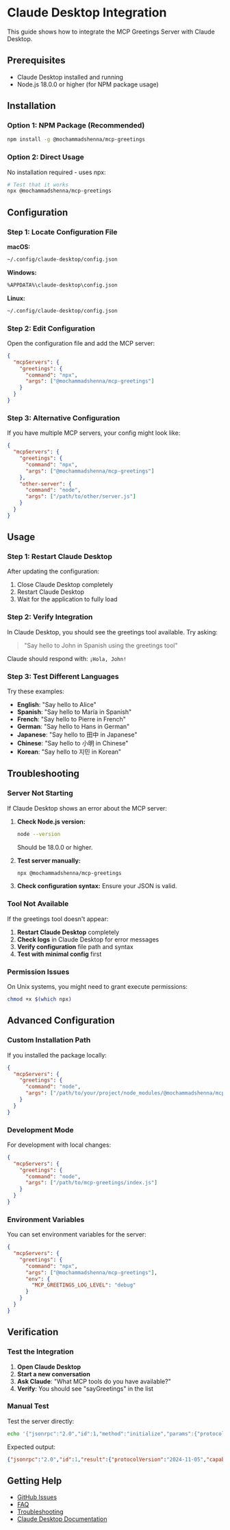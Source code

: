 # Claude Desktop Integration

This guide shows how to integrate the MCP Greetings Server with Claude Desktop.

## Prerequisites

- Claude Desktop installed and running
- Node.js 18.0.0 or higher (for NPM package usage)

## Installation

### Option 1: NPM Package (Recommended)

```bash
npm install -g @mochammadshenna/mcp-greetings
```

### Option 2: Direct Usage

No installation required - uses npx:

```bash
# Test that it works
npx @mochammadshenna/mcp-greetings
```

## Configuration

### Step 1: Locate Configuration File

**macOS:**

```bash
~/.config/claude-desktop/config.json
```

**Windows:**

```bash
%APPDATA%\claude-desktop\config.json
```

**Linux:**

```bash
~/.config/claude-desktop/config.json
```

### Step 2: Edit Configuration

Open the configuration file and add the MCP server:

```json
{
  "mcpServers": {
    "greetings": {
      "command": "npx",
      "args": ["@mochammadshenna/mcp-greetings"]
    }
  }
}
```

### Step 3: Alternative Configuration

If you have multiple MCP servers, your config might look like:

```json
{
  "mcpServers": {
    "greetings": {
      "command": "npx",
      "args": ["@mochammadshenna/mcp-greetings"]
    },
    "other-server": {
      "command": "node",
      "args": ["/path/to/other/server.js"]
    }
  }
}
```

## Usage

### Step 1: Restart Claude Desktop

After updating the configuration:

1. Close Claude Desktop completely
2. Restart Claude Desktop
3. Wait for the application to fully load

### Step 2: Verify Integration

In Claude Desktop, you should see the greetings tool available. Try asking:

> "Say hello to John in Spanish using the greetings tool"

Claude should respond with: `¡Hola, John!`

### Step 3: Test Different Languages

Try these examples:

- **English**: "Say hello to Alice"
- **Spanish**: "Say hello to María in Spanish"
- **French**: "Say hello to Pierre in French"
- **German**: "Say hello to Hans in German"
- **Japanese**: "Say hello to 田中 in Japanese"
- **Chinese**: "Say hello to 小明 in Chinese"
- **Korean**: "Say hello to 지민 in Korean"

## Troubleshooting

### Server Not Starting

If Claude Desktop shows an error about the MCP server:

1. **Check Node.js version:**

   ```bash
   node --version
   ```

   Should be 18.0.0 or higher.

2. **Test server manually:**

   ```bash
   npx @mochammadshenna/mcp-greetings
   ```

3. **Check configuration syntax:**
   Ensure your JSON is valid.

### Tool Not Available

If the greetings tool doesn't appear:

1. **Restart Claude Desktop** completely
2. **Check logs** in Claude Desktop for error messages
3. **Verify configuration** file path and syntax
4. **Test with minimal config** first

### Permission Issues

On Unix systems, you might need to grant execute permissions:

```bash
chmod +x $(which npx)
```

## Advanced Configuration

### Custom Installation Path

If you installed the package locally:

```json
{
  "mcpServers": {
    "greetings": {
      "command": "node",
      "args": ["/path/to/your/project/node_modules/@mochammadshenna/mcp-greetings/index.js"]
    }
  }
}
```

### Development Mode

For development with local changes:

```json
{
  "mcpServers": {
    "greetings": {
      "command": "node",
      "args": ["/path/to/mcp-greetings/index.js"]
    }
  }
}
```

### Environment Variables

You can set environment variables for the server:

```json
{
  "mcpServers": {
    "greetings": {
      "command": "npx",
      "args": ["@mochammadshenna/mcp-greetings"],
      "env": {
        "MCP_GREETINGS_LOG_LEVEL": "debug"
      }
    }
  }
}
```

## Verification

### Test the Integration

1. **Open Claude Desktop**
2. **Start a new conversation**
3. **Ask Claude**: "What MCP tools do you have available?"
4. **Verify**: You should see "sayGreetings" in the list

### Manual Test

Test the server directly:

```bash
echo '{"jsonrpc":"2.0","id":1,"method":"initialize","params":{"protocolVersion":"2024-11-05","capabilities":{"tools":{}},"clientInfo":{"name":"test","version":"1.0.0"}}}' | npx @mochammadshenna/mcp-greetings
```

Expected output:

```json
{"jsonrpc":"2.0","id":1,"result":{"protocolVersion":"2024-11-05","capabilities":{"tools":{}},"serverInfo":{"name":"greetings-server","version":"1.0.0"}}}
```

## Getting Help

- [GitHub Issues](https://github.com/mochammadshenna/mcp-greetings/issues)
- [FAQ](faq.md)
- [Troubleshooting](troubleshooting.md)
- [Claude Desktop Documentation](https://claude.ai/desktop)

